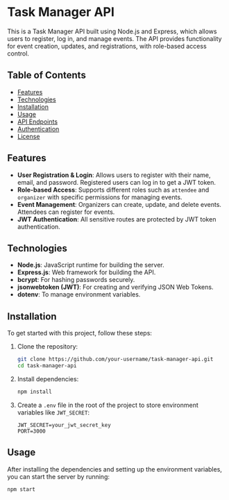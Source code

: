 # Task Manager API

This is a Task Manager API built using Node.js and Express, which allows users to register, log in, and manage events. The API provides functionality for event creation, updates, and registrations, with role-based access control.

## Table of Contents

- [Features](#features)
- [Technologies](#technologies)
- [Installation](#installation)
- [Usage](#usage)
- [API Endpoints](#api-endpoints)
- [Authentication](#authentication)
- [License](#license)

## Features

- **User Registration & Login**: Allows users to register with their name, email, and password. Registered users can log in to get a JWT token.
- **Role-based Access**: Supports different roles such as `attendee` and `organizer` with specific permissions for managing events.
- **Event Management**: Organizers can create, update, and delete events. Attendees can register for events.
- **JWT Authentication**: All sensitive routes are protected by JWT token authentication.
  
## Technologies

- **Node.js**: JavaScript runtime for building the server.
- **Express.js**: Web framework for building the API.
- **bcrypt**: For hashing passwords securely.
- **jsonwebtoken (JWT)**: For creating and verifying JSON Web Tokens.
- **dotenv**: To manage environment variables.

## Installation

To get started with this project, follow these steps:

1. Clone the repository:
    ```bash
    git clone https://github.com/your-username/task-manager-api.git
    cd task-manager-api
    ```

2. Install dependencies:
    ```bash
    npm install
    ```

3. Create a `.env` file in the root of the project to store environment variables like `JWT_SECRET`:
    ```plaintext
    JWT_SECRET=your_jwt_secret_key
    PORT=3000
    ```

## Usage

After installing the dependencies and setting up the environment variables, you can start the server by running:

```bash
npm start